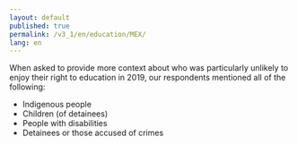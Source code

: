 ```yaml
---
layout: default
published: true
permalink: /v3_1/en/education/MEX/
lang: en
---
```

When asked to provide more context about who was particularly unlikely to enjoy their right to education in 2019, our respondents mentioned all of the following: 

- Indigenous people 
- Children (of detainees) 
- People with disabilities 
- Detainees or those accused of crimes
 